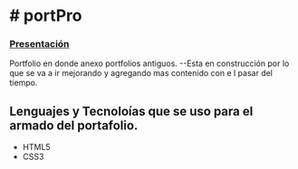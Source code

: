 # # portPro

### [Presentación](https://megagringa.github.io/portPro/index.html)

Portfolio en donde anexo portfolios antiguos.
--Esta en construcción por lo que se va a ir mejorando y agregando mas contenido 
con e l pasar del tiempo.

## Lenguajes y Tecnoloías que se uso para el armado del portafolio.

- HTML5
- CSS3
